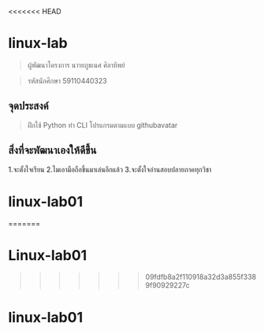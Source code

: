 <<<<<<< HEAD
# linux-lab

> ผู้พัฒนาโครงการ นาายภูธเนศ ศิลาทิพย์

> รหัสนักศึกษา 59110440323

## จุดประสงค์

> ฝึกใช้ Python ทำ CLI โปรแกรมตามแบบ githubavatar

## สิ่งที่จะพัฒนาเองให้ดีขึ้น

1.จะตั้งใจเรียน
2.ไมเอามือถือขึ้นมาเล่นอีกแล้ว
3.จะตั้งใจอ่านสอบปลายภาคทุกวิชา
# linux-lab01
=======
# Linux-lab01
>>>>>>> 09fdfb8a2f110918a32d3a855f3389f90929227c
# linux-lab01

